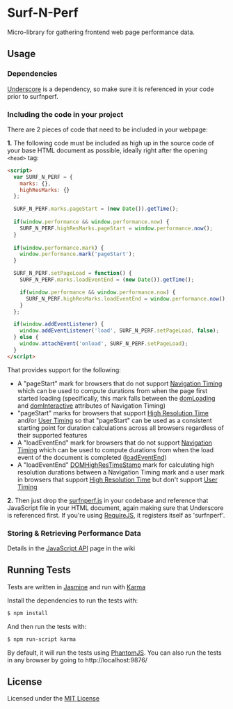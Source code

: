 Surf-N-Perf
==============

Micro-library for gathering frontend web page performance data.  

## Usage

### Dependencies

[Underscore](http://underscorejs.org/) is a dependency, so make sure it is referenced in your code prior to surfnperf.

### Including the code in your project

There are 2 pieces of code that need to be included in your webpage:

**1.** The following code must be included as high up in the source code of your base HTML document as possible, ideally right after the opening ```<head>``` tag:

```html
<script>
  var SURF_N_PERF = {
    marks: {},
    highResMarks: {}
  };

  SURF_N_PERF.marks.pageStart = (new Date()).getTime();
  
  if(window.performance && window.performance.now) {
    SURF_N_PERF.highResMarks.pageStart = window.performance.now();
  }
  
  if(window.performance.mark) {
    window.performance.mark('pageStart');
  }

  SURF_N_PERF.setPageLoad = function() {
    SURF_N_PERF.marks.loadEventEnd = (new Date()).getTime();

    if(window.performance && window.performance.now) {
      SURF_N_PERF.highResMarks.loadEventEnd = window.performance.now();
    }
  };

  if(window.addEventListener) {
    window.addEventListener('load', SURF_N_PERF.setPageLoad, false);
  } else {
    window.attachEvent('onload', SURF_N_PERF.setPageLoad);
  }
</script>
```

That provides support for the following:
- A "pageStart" mark for browsers that do not support [Navigation Timing](http://www.w3.org/TR/navigation-timing/) which can be used to compute durations from when the page first started loading (specifically, this mark falls between the [domLoading](http://www.w3.org/TR/navigation-timing/#dom-performancetiming-domloading) and [domInteractive](http://www.w3.org/TR/navigation-timing/#dom-performancetiming-dominteractive) attributes of Navigation Timing)
- "pageStart" marks for browsers that support [High Resolution Time](http://www.w3.org/TR/hr-time/) and/or [User Timing](http://www.w3.org/TR/user-timing/) so that "pageStart" can be used as a consistent starting point for duration calculations across all browsers regardless of their supported features
- A "loadEventEnd" mark for browsers that do not support [Navigation Timing](http://www.w3.org/TR/navigation-timing/) which can be used to compute durations from when the load event of the document is completed ([loadEventEnd](http://www.w3.org/TR/navigation-timing/#dom-performancetiming-loadend))
- A "loadEventEnd" [DOMHighResTimeStamp](http://www.w3.org/TR/hr-time/#sec-DOMHighResTimeStamp) mark for calculating high resolution durations between a Navigation Timing mark and a user mark in browsers that support [High Resolution Time](http://www.w3.org/TR/hr-time/) but don't support [User Timing](http://www.w3.org/TR/user-timing/)

**2.** Then just drop the [surfnperf.js](https://github.com/Comcast/Surf-N-Perf/blob/master/surfnperf.js) in your codebase and reference that JavaScript file in your HTML document, again making sure that Underscore is referenced first. If you're using [RequireJS](http://requirejs.org/), it registers itself as 'surfnperf'.

### Storing & Retrieving Performance Data

Details in the [JavaScript API](https://github.com/Comcast/Surf-N-Perf/wiki/JavaScript-API) page in the wiki

## Running Tests

Tests are written in [Jasmine](http://jasmine.github.io/) and run with [Karma](http://karma-runner.github.io/)

Install the dependencies to run the tests with:

```bash
$ npm install
```

And then run the tests with:

```bash
$ npm run-script karma
```

By default, it will run the tests using [PhantomJS](http://phantomjs.org/). You can also run the tests in any browser by going to http://localhost:9876/

## License

Licensed under the [MIT License](https://github.com/Comcast/Surf-N-Perf/blob/master/LICENSE)
